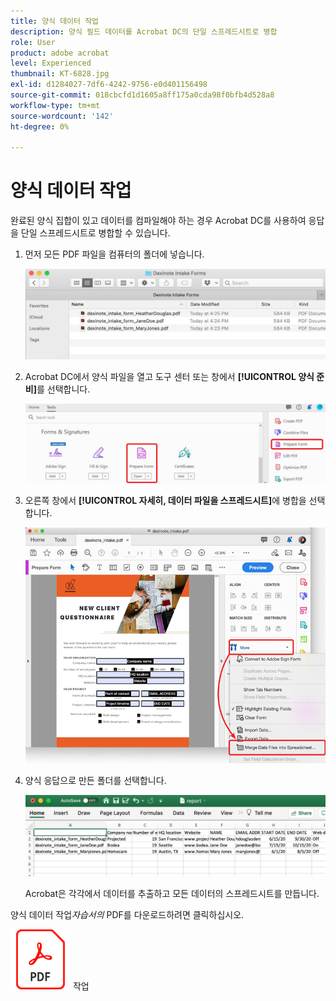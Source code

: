 ```yaml
---
title: 양식 데이터 작업
description: 양식 필드 데이터를 Acrobat DC의 단일 스프레드시트로 병합
role: User
product: adobe acrobat
level: Experienced
thumbnail: KT-6828.jpg
exl-id: d1284027-7df6-4242-9756-e0d401156498
source-git-commit: 018cbcfd1d1605a8ff175a0cda98f0bfb4d528a8
workflow-type: tm+mt
source-wordcount: '142'
ht-degree: 0%

---
```


# 양식 데이터 작업

완료된 양식 집합이 있고 데이터를 컴파일해야 하는 경우 Acrobat DC를 사용하여 응답을 단일 스프레드시트로 병합할 수 있습니다.

1. 먼저 모든 PDF 파일을 컴퓨터의 폴더에 넣습니다.

   ![양식 데이터 단계 1](../assets/FormData_1.png)

1. Acrobat DC에서 양식 파일을 열고 도구 센터 또는 창에서 **[!UICONTROL 양식 준비]**&#x200B;를 선택합니다.

   ![양식 데이터 단계 2](../assets/FormData_2.png)

1. 오른쪽 창에서 **[!UICONTROL 자세히, 데이터 파일을 스프레드시트]**&#x200B;에 병합을 선택합니다.

   ![양식 데이터 단계 3](../assets/FormData_3.png)

1. 양식 응답으로 만든 폴더를 선택합니다.

   ![양식 데이터 단계 4](../assets/FormData_4.png)

   Acrobat은 각각에서 데이터를 추출하고 모든 데이터의 스프레드시트를 만듭니다.

양식 데이터 작업&#x200B;*자습서의* PDF를 다운로드하려면 클릭하십시오.

[![다운로드 양식 데이터 자습서](../assets/acrobat_PDF_96.png)](../assets/AcrobatDCFormData.pdf) 작업

